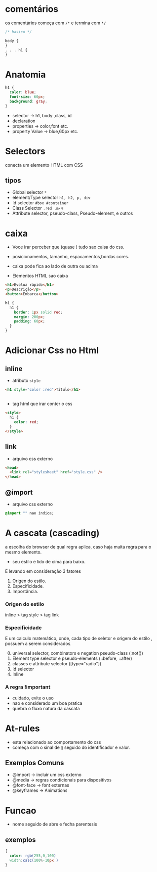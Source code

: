 # comentários

os comentários começa com `/*` e termina com `*/`

```css
/* basico */

body {
}
. . . h1 {
}
```

# Anatomia

```css
h1 {
  color: blue;
  font-size: 60px;
  background: gray;
}
```

- selector -> h1, body ,class, id
- declaration
- properties -> color,font etc.
- property Value -> blue,60px etc.

# Selectors

conecta um elemento HTML com CSS

## tipos

- Global selector `*`
- element/Type selector `h1, h2, p, div`
- Id selector `#box #container`
- Class Selector `.red .m-4`
- Attribute selector, pseudo-class, Pseudo-element, e outros

# caixa

- Voce irar perceber que (quase ) tudo sao caisa do css.

- posicionamentos, tamanho, espacamentos,bordas cores.

- caixa pode fica ao lado de outra ou acima

- Elementos HTML sao caixa

```html
<h1>Evolua rápido</h1>
<p>Descrição</p>
<button>Embarca</button>
```

```css
h1 {
  h1 {
    border: 1px solid red;
    margin: 200px;
    padding: 60px;
  }
}
```

# Adicionar Css no Html

## inline

- atributo `style`

```html
<h1 style="color :red">Título</h1>
```

## <styles>

- tag html que irar conter o css

```html
<style>
  h1 {
    color: red;
  }
</style>
```

## link

- arquivo css externo

```html
<head>
  <link rel="stylesheet" href="style.css" />
</head>
```

## @import

- arquivo css externo

```css
@import "" nao indica;
```

# A cascata (cascading)

a escolha do browser de qual regra aplica, caso haja muita regra para o mesmo elemento.

- seu estilo e lido de cima para baixo.

E levando em consideração 3 fatores

1. Origen do estilo.
2. Especificidade.
3. Importância.

### Origen do estilo

inline > tag style > tag link

### Especificidade

E um calculo matemático, onde, cada tipo de seletor e origem do estilo , possuem a serem considerados.

0. universal selector, combinators e negation pseudo-class (:not())
1. Element type selector e pseudo-elements (::before, ::after)
2. classes e attribute selector ([type="radio"])
3. Id selector
4. Inline

### A regra !important

- cuidado, evite o uso
- nao e considerado um boa pratica
- quebra o fluxo natura da cascata

# At-rules

- esta relacionado ao comportamento do css
- começa com o sinal de `@` seguido do identificador e valor.

## Exemplos Comuns

- @import -> incluir um css externo
- @media -> regras condicionais para dispositivos
- @font-face -> font externas
- @keyframes -> Animations

# Funcao

- nome seguido de abre e fecha parentesis

## exemplos

```css
{
  color: rgb(255,0,100)
  width:calc(100%-10px )
}
```
